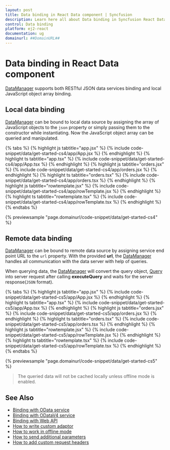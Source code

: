 ```yaml
---
layout: post
title: Data binding in React Data component | Syncfusion
description: Learn here all about Data binding in Syncfusion React Data component of Syncfusion Essential JS 2 and more.
control: Data binding 
platform: ej2-react
documentation: ug
domainurl: ##DomainURL##
---
```


# Data binding in React Data component

[DataManager](https://ej2.syncfusion.com/documentation/api/data/dataManager/) supports both RESTful JSON data services binding and local JavaScript object array binding.

## Local data binding

[DataManager](https://ej2.syncfusion.com/documentation/api/data/dataManager/) can be bound to local data source by assigning the array of JavaScript objects to the `json` property or simply passing them to the constructor while instantiating. Now the JavaScript object array can be queried and manipulated.

{% tabs %}
{% highlight js tabtitle="app.jsx" %}
{% include code-snippet/data/get-started-cs4/app/App.jsx %}
{% endhighlight %}
{% highlight ts tabtitle="app.tsx" %}
{% include code-snippet/data/get-started-cs4/app/App.tsx %}
{% endhighlight %}
{% highlight js tabtitle="orders.jsx" %}
{% include code-snippet/data/get-started-cs4/app/orders.jsx %}
{% endhighlight %}
{% highlight ts tabtitle="orders.tsx" %}
{% include code-snippet/data/get-started-cs4/app/orders.tsx %}
{% endhighlight %}
{% highlight js tabtitle="rowtemplate.jsx" %}
{% include code-snippet/data/get-started-cs4/app/rowTemplate.jsx %}
{% endhighlight %}
{% highlight ts tabtitle="rowtemplate.tsx" %}
{% include code-snippet/data/get-started-cs4/app/rowTemplate.tsx %}
{% endhighlight %}
{% endtabs %}

 {% previewsample "page.domainurl/code-snippet/data/get-started-cs4" %}

## Remote data binding

[DataManager](https://ej2.syncfusion.com/documentation/api/data/dataManager/) can be bound to remote data source by assigning service end point URL to the `url` property. With the provided **url**, the [DataManager](https://ej2.syncfusion.com/documentation/api/data/dataManager/) handles all communication with the data server with help of queries.

When querying data, the [DataManager](https://ej2.syncfusion.com/documentation/api/data/dataManager/) will convert the query object, [Query](https://ej2.syncfusion.com/documentation/api/data/query/) into server request after calling **executeQuery** and waits for the server response(`JSON` format).

{% tabs %}
{% highlight js tabtitle="app.jsx" %}
{% include code-snippet/data/get-started-cs5/app/App.jsx %}
{% endhighlight %}
{% highlight ts tabtitle="app.tsx" %}
{% include code-snippet/data/get-started-cs5/app/App.tsx %}
{% endhighlight %}
{% highlight js tabtitle="orders.jsx" %}
{% include code-snippet/data/get-started-cs5/app/orders.jsx %}
{% endhighlight %}
{% highlight ts tabtitle="orders.tsx" %}
{% include code-snippet/data/get-started-cs5/app/orders.tsx %}
{% endhighlight %}
{% highlight js tabtitle="rowtemplate.jsx" %}
{% include code-snippet/data/get-started-cs5/app/rowTemplate.jsx %}
{% endhighlight %}
{% highlight ts tabtitle="rowtemplate.tsx" %}
{% include code-snippet/data/get-started-cs5/app/rowTemplate.tsx %}
{% endhighlight %}
{% endtabs %}

 {% previewsample "page.domainurl/code-snippet/data/get-started-cs5" %}
> The queried data will not be cached locally unless offline mode is enabled.

## See Also

* [Binding with OData service](./adaptors/#odata-adaptor)
* [Binding with ODataV4 service](./adaptors/#odatav4-adaptor)
* [Binding with Web API](./adaptors/#web-api-adaptor)
* [How to write custom adaptor](./adaptors/#writing-custom-adaptor)
* [How to work in offline mode](./how-to/#work-in-offline-mode)
* [How to send additional parameters](./how-to/#sending-additional-parameters-to-server)
* [How to add custom request headers](./how-to/#adding-custom-headers)